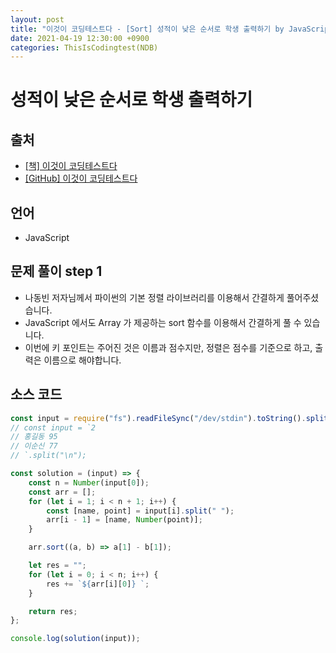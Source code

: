 ```yaml
---
layout: post
title: "이것이 코딩테스트다 - [Sort] 성적이 낮은 순서로 학생 출력하기 by JavaScript"
date: 2021-04-19 12:30:00 +0900
categories: ThisIsCodingtest(NDB)
---
```


# 성적이 낮은 순서로 학생 출력하기

## 출처

- [[책] 이것이 코딩테스트다](https://www.hanbit.co.kr/store/books/look.php?p_code=B8945183661)
- [[GitHub] 이것이 코딩테스트다](https://github.com/ndb796/python-for-coding-test)

## 언어

- JavaScript

## 문제 풀이 step 1

- 나동빈 저자님께서 파이썬의 기본 정렬 라이브러리를 이용해서 간결하게 풀어주셨습니다.
- JavaScript 에서도 Array 가 제공하는 sort 함수를 이용해서 간결하게 풀 수 있습니다.
- 이번에 키 포인트는 주어진 것은 이름과 점수지만, 정렬은 점수를 기준으로 하고, 출력은 이름으로 해야합니다.

## 소스 코드

```jsx
const input = require("fs").readFileSync("/dev/stdin").toString().split("\n");
// const input = `2
// 홍길동 95
// 이순신 77
// `.split("\n");

const solution = (input) => {
	const n = Number(input[0]);
	const arr = [];
	for (let i = 1; i < n + 1; i++) {
		const [name, point] = input[i].split(" ");
		arr[i - 1] = [name, Number(point)];
	}

	arr.sort((a, b) => a[1] - b[1]);

	let res = "";
	for (let i = 0; i < n; i++) {
		res += `${arr[i][0]} `;
	}

	return res;
};

console.log(solution(input));
```
